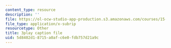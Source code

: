 ```yaml
---
content_type: resource
description: ''
file: https://ol-ocw-studio-app-production.s3.amazonaws.com/courses/15-071-the-analytics-edge-spring-2017/5d8402d18715a0afc6e0fdb757d21a9c_xEjZjz7oxbI.srt
file_type: application/x-subrip
resourcetype: Other
title: 3play caption file
uid: 5d8402d1-8715-a0af-c6e0-fdb757d21a9c
---
```

